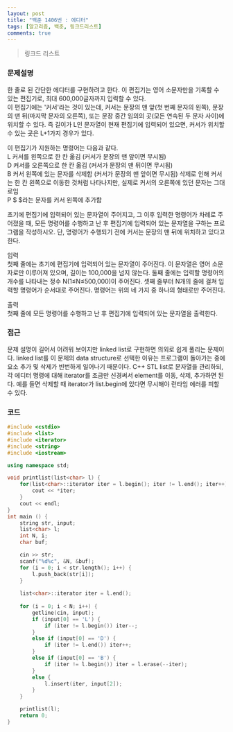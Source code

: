```yaml
---
layout: post
title: "백준 1406번 : 에디터"
tags: [알고리즘, 백준, 링크드리스트]
comments: true
---
```


> 링크드 리스트  

### 문제설명  
한 줄로 된 간단한 에디터를 구현하려고 한다. 이 편집기는 영어 소문자만을 기록할 수 있는 편집기로, 최대 600,000글자까지 입력할 수 있다.  
이 편집기에는 '커서'라는 것이 있는데, 커서는 문장의 맨 앞(첫 번째 문자의 왼쪽), 문장의 맨 뒤(마지막 문자의 오른쪽), 또는 문장 중간 임의의 곳(모든 연속된 두 문자 사이)에 위치할 수 있다. 즉 길이가 L인 문자열이 현재 편집기에 입력되어 있으면, 커서가 위치할 수 있는 곳은 L+1가지 경우가 있다.  

이 편집기가 지원하는 명령어는 다음과 같다.  
L	커서를 왼쪽으로 한 칸 옮김 (커서가 문장의 맨 앞이면 무시됨)  
D	커서를 오른쪽으로 한 칸 옮김 (커서가 문장의 맨 뒤이면 무시됨)  
B	커서 왼쪽에 있는 문자를 삭제함 (커서가 문장의 맨 앞이면 무시됨) 삭제로 인해 커서는 한 칸 왼쪽으로 이동한 것처럼 나타나지만, 실제로 커서의 오른쪽에 있던 문자는 그대로임  
P $	$라는 문자를 커서 왼쪽에 추가함  

초기에 편집기에 입력되어 있는 문자열이 주어지고, 그 이후 입력한 명령어가 차례로 주어졌을 때, 모든 명령어를 수행하고 난 후 편집기에 입력되어 있는 문자열을 구하는 프로그램을 작성하시오. 단, 명령어가 수행되기 전에 커서는 문장의 맨 뒤에 위치하고 있다고 한다.  

입력  
첫째 줄에는 초기에 편집기에 입력되어 있는 문자열이 주어진다. 이 문자열은 영어 소문자로만 이루어져 있으며, 길이는 100,000을 넘지 않는다. 둘째 줄에는 입력할 명령어의 개수를 나타내는 정수 N(1≤N≤500,000)이 주어진다. 셋째 줄부터 N개의 줄에 걸쳐 입력할 명령어가 순서대로 주어진다. 명령어는 위의 네 가지 중 하나의 형태로만 주어진다.  

출력  
첫째 줄에 모든 명령어를 수행하고 난 후 편집기에 입력되어 있는 문자열을 출력한다.  

### 접근  
문제 설명이 길어서 어려워 보이지만 linked list로 구현하면 의외로 쉽게 풀리는 문제이다. linked list를 이 문제의 data structure로 선택한 이유는 프로그램이 돌아가는 중에 요소 추가 및 삭제가 빈번하게 일어나기 때문이다. C++ STL list로 문자열을 관리하되, 각 에디터 명령에 대해 iterator를 조금만 신경써서 element를 이동, 삭제, 추가하면 된다.  예를 들면 삭제할 때 iterator가 list.begin에 있다면 무시해야 런타임 에러를 피할 수 있다.  

### 코드  
~~~c++
#include <cstdio>
#include <list>
#include <iterator>
#include <string>
#include <iostream>

using namespace std;

void printlist(list<char> l) {
    for(list<char>::iterator iter = l.begin(); iter != l.end(); iter++) {
        cout << *iter;
    }
    cout << endl;
}
int main () {
    string str, input;
    list<char> l;
    int N, i;
    char buf;

    cin >> str;
    scanf("%d%c", &N, &buf);
    for (i = 0; i < str.length(); i++) {
        l.push_back(str[i]);
    }
    
    list<char>::iterator iter = l.end();
    
    for (i = 0; i < N; i++) {
        getline(cin, input);
        if (input[0] == 'L') {
            if (iter != l.begin()) iter--;
        }
        else if (input[0] == 'D') {
            if (iter != l.end()) iter++;
        }
        else if (input[0] == 'B') {
            if (iter != l.begin()) iter = l.erase(--iter);
        }
        else {
            l.insert(iter, input[2]);
        }
    }

    printlist(l);
    return 0;
}
~~~